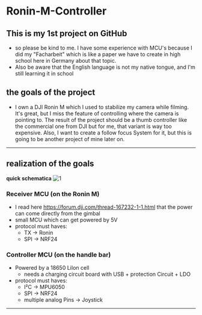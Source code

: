 # Ronin-M-Controller

## This is my 1st project on GitHub
- so please be kind to me. I have some experience with MCU's because I did my "Facharbeit" which is like a paper we have to create in high school here in Germany about that topic.
- Also be aware that the English language is not my native tongue, and I'm still learning it in school

## the goals of the project
- I own a DJI Ronin M which I used to stabilize my camera while filming. It's great, but I miss the feature of controlling where the camera is pointing to. The result of the project should be a thumb controller like the commercial one from DJI but for me, that variant is way too expensive. Also, I want to create a follow focus System for it, but this is going to be another project of mine later on.
---
## realization of the goals
**quick schematica**
![1](https://user-images.githubusercontent.com/69050562/119224076-0fd45d00-bafd-11eb-808a-04cbecd1a0c4.PNG)
### Receiver MCU (on the Ronin M)
- I read here https://forum.dji.com/thread-167232-1-1.html that the power can come directly from the gimbal
- small MCU which can get powered by 5V
- protocol must haves:
  - TX -> Ronin
  - SPI -> NRF24
### Controller MCU (on the handle bar)
- Powered by a 18650 LiIon cell
  - needs a charging circuit board with USB + protection Circuit + LDO
- protocol must haves:
  - I²C -> MPU6050
  - SPI -> NRF24
  - multiple analog Pins -> Joystick

---
